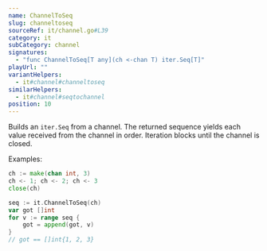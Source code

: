 ```yaml
---
name: ChannelToSeq
slug: channeltoseq
sourceRef: it/channel.go#L39
category: it
subCategory: channel
signatures:
  - "func ChannelToSeq[T any](ch <-chan T) iter.Seq[T]"
playUrl: ""
variantHelpers:
  - it#channel#channeltoseq
similarHelpers:
  - it#channel#seqtochannel
position: 10
---
```


Builds an `iter.Seq` from a channel. The returned sequence yields each value received from the channel in order. Iteration blocks until the channel is closed.

Examples:

```go
ch := make(chan int, 3)
ch <- 1; ch <- 2; ch <- 3
close(ch)

seq := it.ChannelToSeq(ch)
var got []int
for v := range seq {
    got = append(got, v)
}
// got == []int{1, 2, 3}
```


